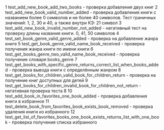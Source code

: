 1  test_add_new_book_add_two_books - проверка добавления двух книг
2 test_add_new_book_valid_number_added - проверка добавления книги с названием более 0 символов и не более 40 символов. Тест граничных значений: 1, 2, 30 и 40, а также внутри КЭ: 21 символ
3 test_add_new_book_invalid_number_not_added - негативный тест на проверку длины названия книги. 0, 41, 50 символов
4 test_set_book_genre_valid_genre_added - проверка на добавление жанра книге
5 test_get_book_genre_valid_name_book_received - проверка получения жанра книги по имени книги
6 test_get_books_genre_two_valid_name_book_received - проверка получение словаря books_genre
7 test_get_books_with_specific_genre_returns_correct_list_when_books_added - проверка вывода книги с определённым жанром
8 test_get_books_for_children_valid_book_for_children_return - проверка на получение книг доступных для детей
9 test_get_books_for_children_invalid_book_for_children_not_return - негативная проверка теста 8
10 test_add_book_in_favorites_one_book_added - проверка добавления книги в избранное
11 test_delete_book_from_favorites_book_exists_book_removed - проверка удаления книги из избранного
12 test_get_list_of_favorites_books_one_book_exists_returns_list_with_one_book - проверка получения списка избранного 
